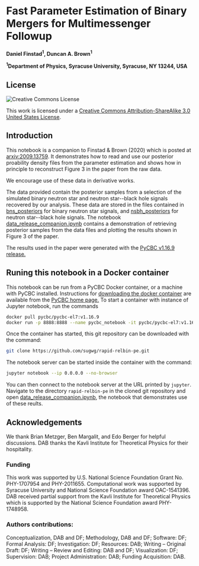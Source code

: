 # Fast Parameter Estimation of Binary Mergers for Multimessenger Followup

**Daniel Finstad<sup>1</sup>, Duncan A. Brown<sup>1</sup>**

**<sup>1</sup>Department of Physics, Syracuse University, Syracuse, NY 13244, USA**

## License

![Creative Commons License](https://i.creativecommons.org/l/by-sa/3.0/us/88x31.png "Creative Commons License")

This work is licensed under a [Creative Commons Attribution-ShareAlike 3.0 United States License](http://creativecommons.org/licenses/by-sa/3.0/us/).

## Introduction

This notebook is a companion to Finstad & Brown (2020) which is posted at [arxiv:2009.13759](https://arxiv.org/abs/2009.13759). It demonstrates how to read and use our posterior proability density files from the parameter estimation and shows how in principle to reconstruct Figure 3 in the paper from the raw data.

We encourage use of these data in derivative works.

The data provided contain the posterior samples from a selection of the simulated binary neutron star and neutron star--black hole signals recovered by our analysis. These data are stored in the files contained in [bns_posteriors](https://github.com/sugwg/rapid-relbin-pe/tree/master/bns_posteriors) for binary neutron star signals, and [nsbh_posteriors](https://github.com/sugwg/rapid-relbin-pe/tree/master/nsbh_posteriors) for neutron star--black hole signals. The notebook [data_release_companion.ipynb](https://github.com/sugwg/rapid-relbin-pe/blob/master/data_release_companion.ipynb) contains a demonstration of retrieving posterior samples from the data files and plotting the results shown in Figure 3 of the paper.

The results used in the paper were generated with the [PyCBC v1.16.9 release.](https://github.com/gwastro/pycbc/releases/tag/v1.16.9)

## Runing this notebook in a Docker container

This notebook can be run from a PyCBC Docker container, or a machine with PyCBC installed. Instructions for [downloading the docker container](http://gwastro.github.io/pycbc/latest/html/docker.html) are available from the [PyCBC home page.](https://pycbc.org/) To start a container with instance of Jupyter notebook, run the commands
```sh
docker pull pycbc/pycbc-el7:v1.16.9
docker run -p 8888:8888 --name pycbc_notebook -it pycbc/pycbc-el7:v1.16.9 /bin/bash -l
```
Once the container has started, this git repository can be downloaded with the command:
```sh
git clone https://github.com/sugwg/rapid-relbin-pe.git
```
The notebook server can be started inside the container with the command:
```sh
jupyter notebook --ip 0.0.0.0 --no-browser
```
You can then connect to the notebook server at the URL printed by ``jupyter``. Navigate to the directory `rapid-relbin-pe` in the cloned git repository and open [data_release_companion.ipynb](https://github.com/sugwg/rapid-relbin-pe/blob/master/data_release_companion.ipynb), the notebook that demonstrates use of these reults.

## Acknowledgements
We thank Brian Metzger, Ben Margalit, and Edo Berger for helpful discussions. DAB thanks the Kavli Institute for Theoretical Physics for their hospitality.

### Funding

This work was supported by U.S. National Science Foundation Grant No. PHY-1707954 and PHY-2011655. Computational work was supported by Syracuse University and National Science Foundation award OAC-1541396. DAB received partial support from the Kavli Institute for Theoretical Physics which is supported by the National Science Foundation award PHY-1748958.

### Authors contributions:
Conceptualization, DAB and DF; Methodology, DAB and DF; Software: DF; Formal Analysis: DF; Investigation: DF; Resources: DAB; Writing – Original Draft: DF; Writing – Review and Editing: DAB and DF; Visualization: DF; Supervision: DAB; Project Administration: DAB; Funding Acquisition: DAB.

